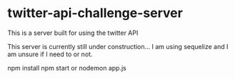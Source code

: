 # twitter-api-challenge-server

This is a server built for using the twitter API

This server is currently still under construction... I am using sequelize and I am unsure if I need to or not.

npm install
npm start or nodemon app.js
